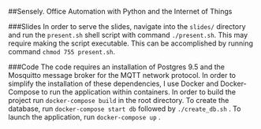 ##Sensely. Office Automation with Python and the Internet of Things

###Slides
In order to serve the slides, navigate into the `slides/` directory and run the `present.sh` shell script
with command ```./present.sh```. This may require making the script executable. This can be accomplished
by running command ```chmod 755 present.sh```.

###Code
The code requires an installation of Postgres 9.5 and the Mosquitto message broker for the MQTT network
protocol. In order to simplify the installation of these dependencies, I use Docker and Docker-Compose
to run the application within containers. In order to build the project run 
```docker-compose build``` 
in the root directory. To create the database, run 
```docker-compose start db``` followed by 
```./create_db.sh```
. To launch the application, run
```docker-compose up```
. 
